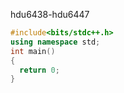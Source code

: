 hdu6438-hdu6447

```cpp
#include<bits/stdc++.h>
using namespace std;
int main()
{
  return 0;
}
```
